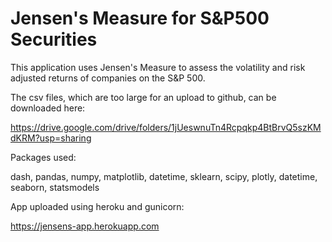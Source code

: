 # Jensen's Measure for S&P500 Securities

This application uses Jensen's Measure to assess the volatility and risk adjusted returns of companies on the S&P 500.

The csv files, which are too large for an upload to github, can be downloaded here:

https://drive.google.com/drive/folders/1jUeswnuTn4Rcpqkp4BtBrvQ5szKMdKRM?usp=sharing



Packages used:

dash,
pandas,
numpy,
matplotlib,
datetime,
sklearn,
scipy,
plotly,
datetime,
seaborn,
statsmodels


App uploaded using heroku and gunicorn:

https://jensens-app.herokuapp.com

